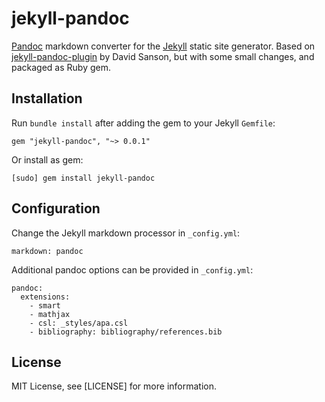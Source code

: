 jekyll-pandoc
=============

[Pandoc](http://johnmacfarlane.net/pandoc/) markdown converter for the [Jekyll](https://github.com/jekyll/jekyll) static site generator. Based on [jekyll-pandoc-plugin](https://github.com/dsanson/jekyll-pandoc-plugin) by David Sanson, but with some small changes, and packaged as Ruby gem.

## Installation

Run `bundle install` after adding the gem to your Jekyll `Gemfile`:

    gem "jekyll-pandoc", "~> 0.0.1"

Or install as gem:

    [sudo] gem install jekyll-pandoc

## Configuration

Change the Jekyll markdown processor in `_config.yml`:

    markdown: pandoc

Additional pandoc options can be provided in `_config.yml`:

    pandoc:
      extensions:
        - smart
        - mathjax
        - csl: _styles/apa.csl
        - bibliography: bibliography/references.bib

## License
MIT License, see [LICENSE] for more information.